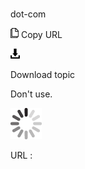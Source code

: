 # 

dot-com

![Copy URL](media/dot-com/Copy.png)
Copy URL

![Download](media/dot-com/Download.png)

Download topic

Don't use.

![In progress](media/dot-com/activity-large.gif)

URL :
